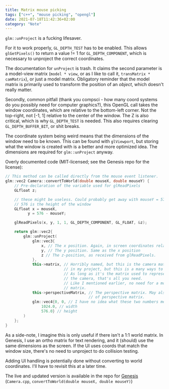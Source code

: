 ```yaml
---
title: Matrix mouse picking
tags: ["c++", "mouse picking", "opengl"]
date: 2021-07-18T11:42:36+02:00
category: "Note"
---
```


`glm::unProject` is a fucking lifesaver.

For it to work properly, `GL_DEPTH_TEST` has to be enabled. This allows `glGetPixels()` to return a value != 1 for `GL_DEPTH_COMPONENT`, which is necessary to unproject the correct coordinates.

The documentation for `unProject` is trash. It claims the second parameter is a model-view matrix (`model * view`, or as I like to call it, `transMatrix * camMatrix`), or just a model matrix. Obligatory reminder that the model matrix is primarily used to transform the position of an _object_, which doesn't really matter.

Secondly, common pitfall (thank you compsci - how many coord systems do you possibly need for computer graphics?), this OpenGL call takes the window coordinates, which are relative to the bottom-left corner. Not the top-right, not [-1, 1] relative to the center of the window. The Z is also critical, which is why `GL_DEPTH_TEST` is needed. This also requires clearing `GL_DEPTH_BUFFER_BIT`, or shit breaks.

The coordinate system being weird means that the dimensions of the window need to be known. This can be found with `glViewport`, but storing what the window is created with is a better and more optimized idea. The dimensions are required for `glm::unProject` anyway.

Overly documented code (MIT-licensed; see the Genesis repo for the license):

```cpp
// This method can be called directly from the mouse event listener.
glm::vec2 Camera::convertToWorld(double mouseX, double mouseY) {
    // Pre-declaration of the variable used for glReadPixels
    GLfloat z;

    // these might be useless. Could probably get away with mouseY = 576 - mouseY
    // 576 is the height of the window
    GLfloat x = mouseX,
          y = 576 - mouseY;

    glReadPixels(x, y, 1, 1, GL_DEPTH_COMPONENT, GL_FLOAT, &z);

    return glm::vec2{
        glm::unProject(
            glm::vec3{
                x, // The x position. Again, in screen coordinates relative to the bottom-left, not OpenGL coords
                y, // The y position. Same as the x position
                z // The z-position, as received from glReadPixels.
            },
            this->matrix, // Horribly named, but this is the camera matrix. It's created with glm::lookAt
                          // in my project, but this is a many ways to rome-situation.
                          // As long as it's the matrix used to represent the translation and rotation of
                          // the camera, that's all you need.
                          // Like I mentioned earlier, no need for a model matrix - only a camera
                          // matrix.
            this->perspectiveMatrix, // The perspective matrix. May also be an ortho matrix or another form
                                     // of perspective matrix.
            glm::vec4{0, 0, // I have no idea what these two numbers mean.
                1024.0, // width
                576.0} // height
        )
    };
}
```

As a side-note, I imagine this is only useful if there isn't a 1:1 world matrix. In Genesis, I use an ortho matrix for text rendering, and it (should) use the same dimensions as the screen. If the UI uses coords that match the window size, there's no need to unproject to do collision testing.

Adding UI handling is potentially done without converting to world coordinates. I'll have to revisit this at a later time.

The live and updated version is available in the repo for [Genesis](https://github.com/LunarWatcher/Genesis/blob/master/src/genesis/rendering/view/Camera.cpp) (`Camera.cpp`, `convertToWorld(double mouseX, double mouseY)`)
